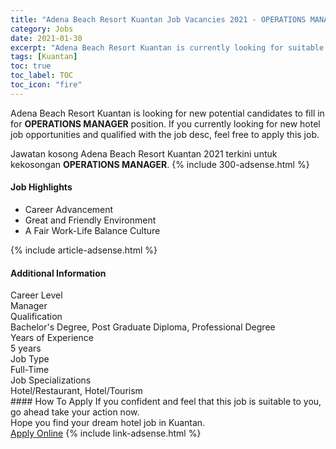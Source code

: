 ```yaml
---
title: "Adena Beach Resort Kuantan Job Vacancies 2021 - OPERATIONS MANAGER" 
category: Jobs 
date: 2021-01-30 
excerpt: "Adena Beach Resort Kuantan is currently looking for suitable person to fill in the OPERATIONS MANAGER which positioned at Kuantan" 
tags: [Kuantan] 
toc: true 
toc_label: TOC 
toc_icon: "fire" 
--- 
```


<p>Adena Beach Resort Kuantan is looking for new potential candidates to fill in for <b>OPERATIONS MANAGER</b> position. If you currently looking for new hotel job opportunities and qualified with the job desc, feel free to apply this job.
</p>Jawatan kosong Adena Beach Resort Kuantan 2021 terkini untuk kekosongan <b>OPERATIONS MANAGER</b>. 
{% include 300-adsense.html %} 
<div><div><h4>Job Highlights</h4></div><div><ul><li><div><div><div><div></div></div></div><div><span>Career Advancement</span></div></div></li><li><div><div><div><div></div></div></div><div><span>Great and Friendly Environment</span></div></div></li><li><div><div><div><div></div></div></div><div><span>A Fair Work-Life Balance Culture</span></div></div></li></ul></div></div> 
{% include article-adsense.html %} 
<div><div><h4>Additional Information</h4></div><div><div><div><div><div><div><div><span>Career Level</span></div><div><span>Manager</span></div></div></div></div><div><div><div><div><span>Qualification</span></div><div><span>Bachelor's Degree, Post Graduate Diploma, Professional Degree</span></div></div></div></div><div><div><div><div><span>Years of Experience</span></div><div><span>5 years</span></div></div></div></div><div><div><div><div><span>Job Type</span></div><div><span>Full-Time</span></div></div></div></div><div><div><div><div><span>Job Specializations</span></div><div><span>Hotel/Restaurant, Hotel/Tourism</span></div></div></div></div></div></div></div></div> 
#### How To Apply 
If you confident and feel that this job is suitable to you, go ahead take your action now. <br/> 
Hope you find your dream hotel job in Kuantan. <br/> 
<a href="https://www.jobstreet.com.my/en/job/operations-manager-4472883?jobId=jobstreet-my-job-4472883&sectionRank=1&token=0~a2dbef0b-f76b-4743-9943-e74b3a95c06f&fr=SRP%20View%20In%20New%20Ta" class="btn btn--info" target="_blank" rel="nofollow noopenner">Apply Online</a> 
{% include link-adsense.html %} 